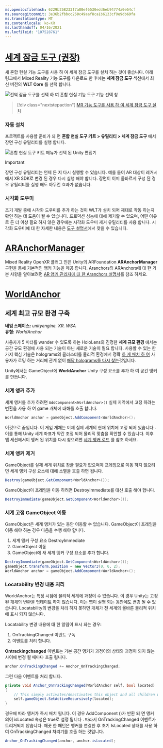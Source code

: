 ```yaml
---
ms.openlocfilehash: 6229b258233f7a80ef6530edd6eb94774a0e54cf
ms.sourcegitcommit: 3e36b2fbbcc250c49aaf8ca1b6133cf0e9db69fa
ms.translationtype: MT
ms.contentlocale: ko-KR
ms.lasthandoff: 04/16/2021
ms.locfileid: "107528761"
---
```

# <a name="world-locking-tools-recommended"></a>[세계 잠금 도구 (권장)](#tab/wlt)

새 혼합 현실 기능 도구를 사용 하 여 세계 잠금 도구를 설치 하는 것이 좋습니다. 아래 링크에서 Mixed Reality 기능 도구를 다운로드 한 후에는 **세계 잠금 도구** 섹션에서 최신 버전의 **WLT Core** 를 선택 합니다.

![전역 잠금 도구를 선택 하 여 혼합 현실 기능 도구 기능 선택 창](../../images/spatial-anchors-setup-img-01.png)

> [!div class="nextstepaction"]
> [MR 기능 도구를 사용 하 여 세계 잠금 도구 설치](../../welcome-to-mr-feature-tool.md)

### <a name="automated-setup"></a>자동 설치

프로젝트를 사용할 준비가 되 면 **혼합 현실 도구 키트 > 유틸리티 > 세계 잠금 도구** 에서 장면 구성 유틸리티를 실행 합니다.

![혼합 현실 도구 키트 메뉴가 선택 된 Unity 편집기](../../images/world-locking-configuration-img-01.jpeg)

> [!IMPORTANT]
> 장면 구성 유틸리티는 언제 든 지 다시 실행할 수 있습니다. 예를 들어 AR 대상이 레거시에서 XR SDK로 변경 된 경우 다시 실행 해야 합니다. 장면이 이미 올바르게 구성 된 경우 유틸리티를 실행 해도 아무런 효과가 없습니다.

### <a name="visualizers"></a>시각화 도우미

초기 개발 중에 시각화 도우미를 추가 하는 것이 WLT가 설치 되어 제대로 작동 하는지 확인 하는 데 도움이 될 수 있습니다. 프로덕션 성능에 대해 제거할 수 있으며, 어떤 이유로 든 더 이상 필요 하지 않은 경우에는 시각화 도우미 제거 유틸리티를 사용 합니다. 시각화 도우미에 대 한 자세한 내용은 [도구 설명서](https://microsoft.github.io/MixedReality-WorldLockingTools-Unity/DocGen/Documentation/HowTos/Tools.html#visualizers)에서 찾을 수 있습니다.

# <a name="aranchormanager"></a>[ARAnchorManager](#tab/anchorstore)

Mixed Reality OpenXR 플러그 인은 Unity의 ARFoundation **ARAnchorManager** 구현을 통해 기본적인 앵커 기능을 제공 합니다. Aranchors의 ARAnchors에 대 한 기본 사항을 알아보려면 [AR 앵커 관리자에 대 한 Aranchors 설명서](https://docs.unity3d.com/Packages/com.unity.xr.arfoundation@4.1/manual/anchor-manager.html)를 참조 하세요. 

# <a name="worldanchor"></a>[WorldAnchor](#tab/worldanchor)

## <a name="building-a-world-scale-experience"></a>세계 최고 규모 환경 구축

**네임 스페이스:** *unityengine. XR. WSA*<br>
**유형:** *WorldAnchor*

사용자가 5 미터를 wander 수 있도록 하는 HoloLens의 진정한 **세계 규모 환경** 에서는 공간 규모 환경에 사용 되는 기술이 아닌 새로운 기술이 필요 합니다. 사용할 수 있는 한 가지 핵심 기술은 holograms의 클러스터를 물리적 환경에서 정확 [하 게 배치 하 여](../../../../design/coordinate-systems.md#spatial-anchors) 사용자가 로밍 하는 거리에 관계 없이 [해당 holograms를 다시 찾는](../../../../design/coordinate-systems.md#spatial-anchor-persistence)것입니다.

Unity에서는 GameObject에 **WorldAnchor** Unity 구성 요소를 추가 하 여 공간 앵커를 만듭니다.

### <a name="adding-a-world-anchor"></a>세계 앵커 추가

세계 앵커를 추가 하려면 `AddComponent<WorldAnchor>()` 실제 지역에서 고정 하려는 변환을 사용 하 여 game 개체에 대해를 호출 합니다.

```cs
WorldAnchor anchor = gameObject.AddComponent<WorldAnchor>();
```

이것으로 끝입니다. 이 게임 개체는 이제 실제 세계의 현재 위치에 고정 되어 있습니다 .이를 통해 Unity 세계 좌표가 약간 조정 되어 물리적 맞춤을 확인할 수 있습니다. 이후 앱 세션에서이 앵커 된 위치를 다시 찾으려면 [세계 앵커 로드](#loading-a-worldanchor) 를 참조 하세요.

### <a name="removing-a-world-anchor"></a>세계 앵커 제거

GameObject를 실제 세계 위치로 잠글 필요가 없으며이 프레임으로 이동 하지 않으려면 세계 앵커 구성 요소에 대해 소멸을 호출 하면 됩니다.

```cs
Destroy(gameObject.GetComponent<WorldAnchor>());
```

GameObject이 프레임을 이동 하려면 DestroyImmediate를 대신 호출 해야 합니다.

```cs
DestroyImmediate(gameObject.GetComponent<WorldAnchor>());
```

### <a name="moving-a-world-anchored-gameobject"></a>세계 고정 GameObject 이동

GameObject은 세계 앵커가 있는 동안 이동할 수 없습니다. GameObject이 프레임을 이동 해야 하는 경우 다음을 수행 해야 합니다.

1. 세계 앵커 구성 요소 DestroyImmediate
2. GameObject 이동
3. GameObject에 새 세계 앵커 구성 요소를 추가 합니다.

```cs
DestroyImmediate(gameObject.GetComponent<WorldAnchor>());
gameObject.transform.position = new Vector3(0, 0, 2);
WorldAnchor anchor = gameObject.AddComponent<WorldAnchor>();
```

### <a name="handling-locatability-changes"></a>Locatability 변경 내용 처리

WorldAnchor는 특정 시점에 물리적 세계에 과정이 수 없습니다. 이 경우 Unity는 고정 된 개체의 변환을 업데이트 하지 않습니다. 이는 앱이 실행 되는 동안에도 변경 될 수 있습니다. Locatability의 변경을 처리 하지 못하면 개체가 전 세계의 올바른 물리적 위치에 표시 되지 않습니다.

Locatability 변경 내용에 대 한 알림이 표시 되는 경우:

1. OnTrackingChanged 이벤트 구독
2. 이벤트를 처리 합니다.

**Ontrackingchanged** 이벤트는 기본 공간 앵커가 과정이의 상태와 과정이 되지 않는 사이에 변경 될 때마다 호출 됩니다.

```cs
anchor.OnTrackingChanged += Anchor_OnTrackingChanged;
```

그런 다음 이벤트를 처리 합니다.

```cs
private void Anchor_OnTrackingChanged(WorldAnchor self, bool located)
{
    // This simply activates/deactivates this object and all children when tracking changes
    self.gameObject.SetActiveRecursively(located);
}
```

경우에 따라 앵커가 즉시 배치 됩니다. 이 경우 AddComponent ()가 반환 되 면 앵커의이 isLocated 속성은 true로 설정 됩니다 <WorldAnchor> . 따라서 OnTrackingChanged 이벤트가 트리거되지 않습니다. 깨끗 한 패턴은 앵커를 연결한 후 초기 IsLocated 상태를 사용 하 여 OnTrackingChanged 처리기를 호출 하는 것입니다.

```cs
Anchor_OnTrackingChanged(anchor, anchor.isLocated);
```